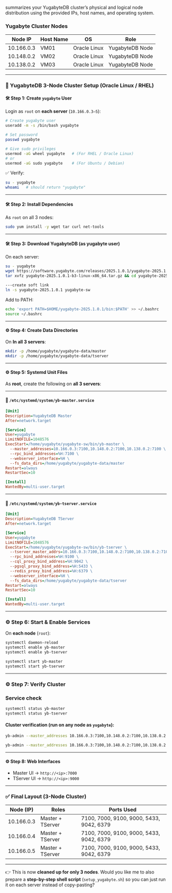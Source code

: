 summarizes your YugabyteDB cluster’s physical and logical node distribution using the provided IPs, host names, and operating system.

### Yugabyte Cluster Nodes 

| **Node IP**    | **Host Name** | **OS**         | **Role**             |
|----------------|---------------|----------------|----------------------|
| 10.166.0.3     | VM01          | Oracle Linux   | YugabyteDB Node      |
| 10.148.0.2     | VM02          | Oracle Linux   | YugabyteDB Node      |
| 10.138.0.2     | VM03          | Oracle Linux   | YugabyteDB Node      |

***

### 🚀 YugabyteDB 3-Node Cluster Setup (Oracle Linux / RHEL)

#### 🛠️ Step 1: Create `yugabyte` User

Login as `root` on **each server** (`10.166.0.3–5`):

```bash
# Create yugabyte user
useradd -m -s /bin/bash yugabyte

# Set password
passwd yugabyte

# Give sudo privileges
usermod -aG wheel yugabyte   # (For RHEL / Oracle Linux)
# or
usermod -aG sudo yugabyte    # (For Ubuntu / Debian)
```

✅ Verify:

```bash
su - yugabyte
whoami   # should return "yugabyte"
```

---

#### 🛠️ Step 2: Install Dependencies

As `root` on all 3 nodes:

```bash
sudo yum install -y wget tar curl net-tools
```

---

#### 🛠️ Step 3: Download YugabyteDB (as yugabyte user)

On each server:

```bash
su - yugabyte
wget https://software.yugabyte.com/releases/2025.1.0.1/yugabyte-2025.1.0.1-b3-linux-x86_64.tar.gz
tar xvfz yugabyte-2025.1.0.1-b3-linux-x86_64.tar.gz && cd yugabyte-2025.1.0.1/
```
```bash
---create soft link
ln -s yugabyte-2025.1.0.1 yugabyte-sw
```

Add to PATH:

```bash
echo 'export PATH=$HOME/yugabyte-2025.1.0.1/bin:$PATH' >> ~/.bashrc
source ~/.bashrc
```

---

#### ⚙️ Step 4: Create Data Directories

On **In all 3 servers**:

```bash
mkdir -p /home/yugabyte/yugabyte-data/master
mkdir -p /home/yugabyte/yugabyte-data/tserver
```

---

#### ⚙️ Step 5: Systemd Unit Files

As **root**, create the following on **all 3 servers**:

---

#### 📌 `/etc/systemd/system/yb-master.service`

```ini
[Unit]
Description=YugabyteDB Master
After=network.target

[Service]
User=yugabyte
LimitNOFILE=1048576
ExecStart=/home/yugabyte/yugabyte-sw/bin/yb-master \
  --master_addresses=10.166.0.3:7100,10.148.0.2:7100,10.138.0.2:7100 \
  --rpc_bind_addresses=%H:7100 \
  --webserver_interface=%H \
  --fs_data_dirs=/home/yugabyte/yugabyte-data/master
Restart=always
RestartSec=10

[Install]
WantedBy=multi-user.target
```

---

#### 📌 `/etc/systemd/system/yb-tserver.service`

```ini
[Unit]
Description=YugabyteDB TServer
After=network.target

[Service]
User=yugabyte
LimitNOFILE=1048576
ExecStart=/home/yugabyte/yugabyte-sw/bin/yb-tserver \
  --tserver_master_addrs=10.166.0.3:7100,10.148.0.2:7100,10.138.0.2:7100 \
  --rpc_bind_addresses=%H:9100 \
  --cql_proxy_bind_address=%H:9042 \
  --pgsql_proxy_bind_address=%H:5433 \
  --redis_proxy_bind_address=%H:6379 \
  --webserver_interface=%H \
  --fs_data_dirs=/home/yugabyte/yugabyte-data/tserver
Restart=always
RestartSec=10

[Install]
WantedBy=multi-user.target
```

---

### ⚙️ Step 6: Start & Enable Services

On **each node** (`root`):

```bash
systemctl daemon-reload
systemctl enable yb-master
systemctl enable yb-tserver

systemctl start yb-master
systemctl start yb-tserver
```

---

### ⚙️ Step 7: Verify Cluster

### Service check

```bash
systemctl status yb-master
systemctl status yb-tserver
```

#### Cluster verification (run on any node as `yugabyte`):

```bash
yb-admin --master_addresses 10.166.0.3:7100,10.148.0.2:7100,10.138.0.2:7100 list_all_masters

yb-admin --master_addresses 10.166.0.3:7100,10.148.0.2:7100,10.138.0.2:7100 list_all_tablet_servers
```

---

#### ⚙️ Step 8: Web Interfaces

* Master UI → `http://<ip>:7000`
* TServer UI → `http://<ip>:9000`

---
### ✅ Final Layout (3-Node Cluster)

| Node (IP)  | Roles            | Ports Used                               |
| ---------- | ---------------- | ---------------------------------------- |
| 10.166.0.3 | Master + TServer | 7100, 7000, 9100, 9000, 5433, 9042, 6379 |
| 10.166.0.4 | Master + TServer | 7100, 7000, 9100, 9000, 5433, 9042, 6379 |
| 10.166.0.5 | Master + TServer | 7100, 7000, 9100, 9000, 5433, 9042, 6379 |

---

👉 This is now **cleaned up for only 3 nodes**.
Would you like me to also prepare a **step-by-step shell script** (`setup_yugabyte.sh`) so you can just run it on each server instead of copy-pasting?
